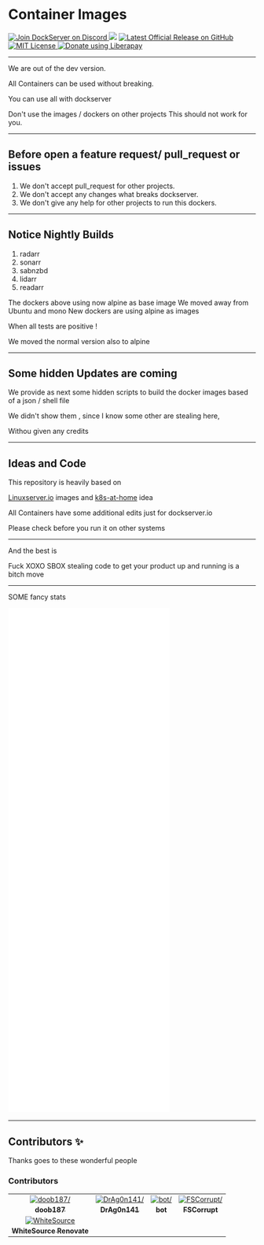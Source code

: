 # Container Images

<p align="left">
    <a href="https://discord.gg/FYSvu83caM">
        <img src="https://discord.com/api/guilds/830478558995415100/widget.png?label=Discord%20Server&logo=discord" alt="Join DockServer on Discord">
    </a>
    <img src="https://img.shields.io/liberapay/receives/dockserver.svg?logo=liberapay">
    <a href="https://github.com/dockserver/dockserver/releases/latest">
        <img src="https://img.shields.io/github/v/release/dockserver/dockserver?include_prereleases&label=Latest%20Release&logo=github" alt="Latest Official Release on GitHub">
    </a>
    <a href="https://github.com/dockserver/dockserver/blob/master/LICENSE">
        <img src="https://img.shields.io/github/license/dockserver/dockserver?label=License&logo=mit" alt="MIT License">
    </a>
    <noscript><a href="https://liberapay.com/dockserver/donate"><img alt="Donate using Liberapay" src="https://liberapay.com/assets/widgets/donate.svg"></a></noscript>
</p>

---

We are out of the dev version.

All Containers can be used without breaking.

You can use all with dockserver

Don't use the images / dockers on other projects
This should not work for you.

--- 

## Before open a feature request/ pull_request or issues

1. We don't accept pull_request for other projects.
1. We don't accept any changes what breaks dockserver.
1. We don't give any help for other projects to run this dockers.

---

## Notice Nightly Builds

1. radarr
1. sonarr
1. sabnzbd
1. lidarr
1. readarr

The dockers above using now alpine as base image
We moved away from Ubuntu and mono
New dockers are using alpine as images

When all tests are positive !

We moved the normal version also to alpine

---

## Some hidden Updates are coming

We provide as next some hidden scripts to build
the docker images based of a json / shell file 

We didn't show them ,
since I know some other are stealing here,

Withou given any credits 


--- 

## Ideas and Code

This repository is heavily based on 

[Linuxserver.io](https://linuxserver.io) images and [k8s-at-home](https://k8s-at-home.com/) idea

All Containers have some additional edits just for dockserver.io

Please check before you run it on other systems

---

And the best is 

Fuck XOXO SBOX stealing code to get your product up and running is a bitch move

---

SOME fancy stats 

![metrics](./github-metrics.svg)

---

## Contributors ✨

Thanks goes to these wonderful people

<!-- ALL-CONTRIBUTORS-LIST:START - Do not remove or modify this section -->
<!-- prettier-ignore-start -->
<!-- markdownlint-disable -->

### Contributors

<table>
<tr>
    <td align="center" style="word-wrap: break-word; width: 150.0; height: 150.0">
        <a href=https://github.com/doob187>
            <img src=https://avatars.githubusercontent.com/u/60312740?v=4 width="100;"  alt=doob187/>
            <br />
            <sub style="font-size:14px"><b>doob187</b></sub>
        </a>
    </td>
    <td align="center" style="word-wrap: break-word; width: 150.0; height: 150.0">
        <a href=https://github.com/drag0n141>
            <img src=https://avatars.githubusercontent.com/u/44865095?v=4 width="100;"  alt=DrAg0n141/>
            <br />
            <sub style="font-size:14px"><b>DrAg0n141</b></sub>
        </a>
    </td>
    <td align="center" style="word-wrap: break-word; width: 150.0; height: 150.0">
        <a href=https://github.com/bot>
            <img src=https://avatars.githubusercontent.com/u/58210622?v=4 width="100;"  alt=bot/>
            <br />
            <sub style="font-size:14px"><b>bot</b></sub>
        </a>
    </td>
    <td align="center" style="word-wrap: break-word; width: 150.0; height: 150.0">
        <a href=https://github.com/fscorrupt>
            <img src=https://avatars.githubusercontent.com/u/45659314?v=4 width="100;"  alt=FSCorrupt/>
            <br />
            <sub style="font-size:14px"><b>FSCorrupt</b></sub>
        </a>
    </td>
</tr>
<tr>
    <td align="center" style="word-wrap: break-word; width: 150.0; height: 150.0">
        <a href=https://github.com/renovate-bot>
            <img src=https://avatars.githubusercontent.com/u/25180681?v=4 width="100;"  alt=WhiteSource Renovate/>
            <br />
            <sub style="font-size:14px"><b>WhiteSource Renovate</b></sub>
        </a>
    </td>
</tr>
</table>

<!-- markdownlint-restore -->
<!-- prettier-ignore-end -->
<!-- ALL-CONTRIBUTORS-LIST:END -->
